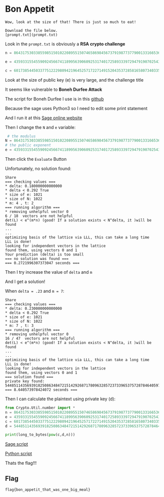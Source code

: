 # Bon Appetit
```
Wow, look at the size of that! There is just so much to eat!

Download the file below.
[prompt.txt](prompt.txt)
```

Look in the `prompt.txt` is obviously a **RSA crypto challenge**
```py
n = 86431753033855985150102208955150746586984567379198773779001331665367046453352820308880271669822455250275431988006538670370772552305524017849991185913742092236107854495476674896994207609393292792117921602704960758666683584350417558805524933062668049116636465650763347823718120563639928978056322149710777096619

e = 43593315545590924566741189956390609253174017258933397294791907025439424425774036889638411588405163282027748339397612059157433970580764560513322386317250465583343254411506953895016705520492303066099891805233630388103484393657354623514864187319578938539051552967682959449373268200012558801313113531016410903723

c = 6017385445033775122298094219645257172271491520435372858165807340335108272067850311951631832540055908237902072239439990174700038153658826905580623598761388867106266417340542206012950531616502674237610428277052393911078615817819668756516229271606749753721145798023983027473008670407713937202613809743778378902
```
Look at the size of public key (e) is very large, and the challenge title

It seems like vulnerable to **Boneh Durfee Attack**

The script for Boneh Durfee I use is in this [github](https://github.com/mimoo/RSA-and-LLL-attacks/blob/master/boneh_durfee.sage)

Because the sage uses Python3 so I need to edit some print statement

And I run it at this [Sage online website](https://sagecell.sagemath.org/)

Then I change the `N` and `e` variable:
```py
 # the modulus
N = 86431753033855985150102208955150746586984567379198773779001331665367046453352820308880271669822455250275431988006538670370772552305524017849991185913742092236107854495476674896994207609393292792117921602704960758666683584350417558805524933062668049116636465650763347823718120563639928978056322149710777096619
# the public exponent
e = 43593315545590924566741189956390609253174017258933397294791907025439424425774036889638411588405163282027748339397612059157433970580764560513322386317250465583343254411506953895016705520492303066099891805233630388103484393657354623514864187319578938539051552967682959449373268200012558801313113531016410903723
```
Then click the `Evaluate` Button

Unfortunately, no solution found:
```
Share
=== checking values ===
* delta: 0.180000000000000
* delta < 0.292 True
* size of e: 1021
* size of N: 1022
* m: 4 , t: 2
=== running algorithm ===
* removing unhelpful vector 0
6 / 18  vectors are not helpful
det(L) < e^(m*n) (good! If a solution exists < N^delta, it )will be found
...
...
optimizing basis of the lattice via LLL, this can take a long time
LLL is done!
looking for independent vectors in the lattice
found them, using vectors 0 and 1
Your prediction (delta) is too small
=== no solution was found ===
=== 0.2721996307373047 seconds ===
```

Then I try increase the value of `delta` and `m`

And I get a solution! 

When `delta = .23` and `m = 7`:
```
Share
=== checking values ===
* delta: 0.230000000000000
* delta < 0.292 True
* size of e: 1021
* size of N: 1022
* m: 7 , t: 3
=== running algorithm ===
* removing unhelpful vector 0
16 / 47  vectors are not helpful
det(L) < e^(m*n) (good! If a solution exists < N^delta, it )will be found
...
...
optimizing basis of the lattice via LLL, this can take a long time
LLL is done!
looking for independent vectors in the lattice
found them, using vectors 0 and 1
=== solution found ===
private key found: 5448511435693918250863484721514292687178096328572373396537572878464059764348289027
=== 8.640573978424072 seconds ===
```
Then I can calculate the plaintext using private key (d):
```py
from Crypto.Util.number import *
n = 86431753033855985150102208955150746586984567379198773779001331665367046453352820308880271669822455250275431988006538670370772552305524017849991185913742092236107854495476674896994207609393292792117921602704960758666683584350417558805524933062668049116636465650763347823718120563639928978056322149710777096619
e = 43593315545590924566741189956390609253174017258933397294791907025439424425774036889638411588405163282027748339397612059157433970580764560513322386317250465583343254411506953895016705520492303066099891805233630388103484393657354623514864187319578938539051552967682959449373268200012558801313113531016410903723
c = 6017385445033775122298094219645257172271491520435372858165807340335108272067850311951631832540055908237902072239439990174700038153658826905580623598761388867106266417340542206012950531616502674237610428277052393911078615817819668756516229271606749753721145798023983027473008670407713937202613809743778378902
d = 5448511435693918250863484721514292687178096328572373396537572878464059764348289027

print(long_to_bytes(pow(c,d,n)))
```
[Sage script](solve.sage)

[Python script](solve.sage)

Thats the flag!!!

## Flag
```
flag{bon_appetit_that_was_one_big_meal}
```